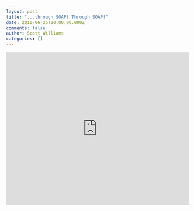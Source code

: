 ```yaml
---
layout: post
title: "...through SOAP! Through SOAP!"
date: 2010-06-25T00:00:00.000Z
comments: false
author: Scott Williams
categories: []
---
```

<iframe src="http://www.youtube.com/embed/KrfpnbGXL70?wmode=transparent" allowfullscreen frameborder="0" height="417" width="500"></iframe>